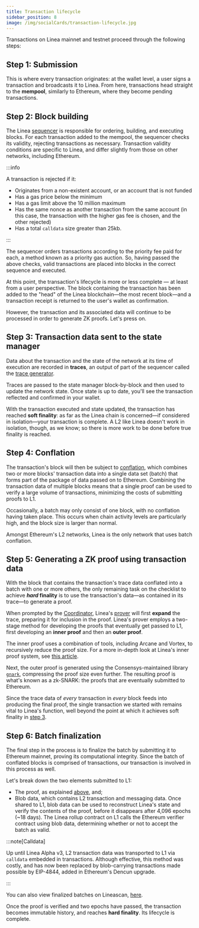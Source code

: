 ```yaml
---
title: Transaction lifecycle
sidebar_position: 8
image: /img/socialCards/transaction-lifecycle.jpg
---
```


Transactions on Linea mainnet and testnet proceed through the following steps:

## Step 1: Submission

This is where every transaction originates: at the wallet level, a user signs a transaction and 
broadcasts it to Linea. From here, transactions head straight to the **mempool**, similarly to 
Ethereum, where they become pending transactions.

## Step 2: Block building

The Linea [sequencer](./sequencer) is responsible for ordering, building, and executing blocks. 
For each transaction added to the mempool, the sequencer checks its validity, rejecting 
transactions as necessary. Transaction validity conditions are specific to Linea, and differ 
slightly from those on other networks, including Ethereum.

:::info

A transaction is rejected if it:

- Originates from a non-existent account, or an account that is not funded
- Has a gas price below the minimum
- Has a gas limit above the 10 million maximum
- Has the same nonce as another transaction from the same account (in this case, the transaction with the higher gas fee is chosen, and the other rejected)
- Has a total `calldata` size greater than 25kb.

:::

The sequencer orders transactions according to the priority fee paid for each, a method known as
a priority gas auction. So, having passed the above checks, valid transactions are placed into
blocks in the correct sequence and executed.

At this point, the transaction's lifecycle is more or less complete — at least from a user
perspective. The block containing the transaction has been added to the "head" of the Linea
blockchain—the most recent block—and a transaction receipt is returned to the user's wallet as
confirmation.

However, the transaction and its associated data will continue to be processed in order to
generate ZK proofs. Let's press on.

## Step 3: Transaction data sent to the state manager

Data about the transaction and the state of the network at its time of execution are recorded
in **traces**, an output of part of the sequencer called the [trace generator](./sequencer/traces-generator.md).

Traces are passed to the state manager block-by-block and then used to update the network state.
Once state is up to date, you'll see the transaction reflected and confirmed in your wallet.

With the transaction executed and state updated, the transaction has reached **soft finality**:
as far as the Linea chain is concerned—if considered in isolation—your transaction is complete.
A L2 like Linea doesn't work in isolation, though, as we know; so there is more work to be done
before true finality is reached.

## Step 4: Conflation

The transaction's block will then be subject to [conflation](./sequencer/conflation.md), which
combines two or more blocks' transaction data into a single data set (batch) that forms part of
the package of data passed on to Ethereum. Combining the transaction data of multiple blocks
means that a single proof can be used to verify a large volume of transactions, minimizing the
costs of submitting proofs to L1.

Occasionally, a batch may only consist of one block, with no conflation having taken place.
This occurs when chain activity levels are particularly high, and the block size is larger
than normal.

Amongst Ethereum's L2 networks, Linea is the only network that uses batch conflation.

## Step 5: Generating a ZK proof using transaction data

With the block that contains the transaction's trace data conflated into a batch with one or
more others, the only remaining task on the checklist to achieve **_hard_ finality** is to use
the transaction's data—as contained in its trace—to generate a proof.

When prompted by the [Coordinator](./coordinator), Linea's [prover](./trace-expansion-proving)
will first **expand** the trace, preparing it for inclusion in the proof. Linea's prover employs
a two-stage method for developing the proofs that eventually get passed to L1, first developing
an **inner proof** and then an **outer proof**.

The inner proof uses a combination of tools, including Arcane and Vortex, to recursively reduce
the proof size. For a more in-depth look at Linea's inner proof system, see [this article](https://linea.mirror.xyz/B3b1lUK8--UKZ_Qehk7SfOyvdcGbcuoyvNsSukHgOY8).

Next, the outer proof is generated using the Consensys-maintained library [`gnark`](https://docs.gnark.consensys.net/),
compressing the proof size even further. The resulting proof is what's known as a zk-SNARK:
the proofs that are eventually submitted to Ethereum.

Since the trace data of _every_ transaction in _every_ block feeds into producing the final proof,
the single transaction we started with remains vital to Linea's function, well beyond the point
at which it achieves soft finality in [step 3](#step-3-transaction-data-sent-to-the-state-manager).

## Step 6: Batch finalization

The final step in the process is to finalize the batch by submitting it to Ethereum mainnet,
proving its computational integrity. Since the batch of conflated blocks is comprised of
transactions, our transaction is involved in this process as well.

Let's break down the two elements submitted to L1:

- The proof, as explained [above](#step-5-generating-a-zk-proof-using-transaction-data), and;
- Blob data, which contains L2 transaction and messaging data. Once shared to L1, blob data
can be used to reconstruct Linea's state and verify the contents of the proof, before it disappears
after 4,096 epochs (~18 days). The Linea rollup contract on L1 calls the Ethereum verifier contract
using blob data, determining whether or not to accept the batch as valid.

:::note[Calldata]

Up until Linea Alpha v3, L2 transaction data was transported to L1 via `calldata` embedded in
transactions. Although effective, this method was costly, and has now been replaced by
blob-carrying transactions made possible by EIP-4844, added in Ethereum's Dencun upgrade.

:::

You can also view finalized batches on Lineascan, [here](https://lineascan.build/batches).

Once the proof is verified and two epochs have passed, the transaction becomes immutable history,
and reaches **hard finality**. Its lifecycle is complete.
